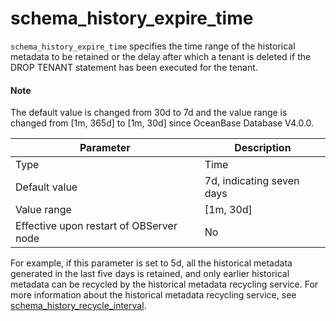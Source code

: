 # schema_history_expire_time

`schema_history_expire_time` specifies the time range of the historical metadata to be retained or the delay after which a tenant is deleted if the DROP TENANT statement has been executed for the tenant.

<main id="notice" type='explain'>
  <h4>Note</h4>
  <p>The default value is changed from 30d to 7d and the value range is changed from [1m, 365d] to [1m, 30d] since OceanBase Database V4.0.0. </p>
</main>

| **Parameter** | **Description** |
|------------------|-------------|
| Type | Time |
| Default value | 7d, indicating seven days |
| Value range | \[1m, 30d] |
| Effective upon restart of OBServer node | No |


For example, if this parameter is set to 5d, all the historical metadata generated in the last five days is retained, and only earlier historical metadata can be recycled by the historical metadata recycling service. For more information about the historical metadata recycling service, see [schema_history_recycle_interval](18100.schema_history_recycle_interval.md).
